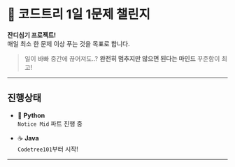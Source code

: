 # 🌱 코드트리 1일 1문제 챌린지

**잔디심기 프로젝트!**  
매일 최소 한 문제 이상 푸는 것을 목표로 합니다.  

> 일이 바빠 중간에 끊어져도..?
> **완전히 멈추지만 않으면 된다는 마인드** 꾸준함이 최고!

---

## 진행상태

- 🐍 **Python**  
  `Notice Mid` 파트 진행 중

- ☕ **Java**  
  `Codetree101`부터 시작!

---

